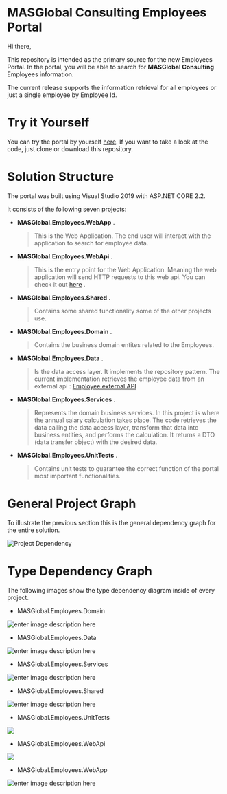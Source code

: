 

# MASGlobal Consulting Employees Portal

Hi there,

This repository is intended as the primary source for the new Employees Portal. In the portal, you will be able to search for **MASGlobal Consulting** Employees information.

The current release supports the information retrieval for all employees or just a single employee by Employee Id.

# Try it Yourself
You can try the portal by yourself [here](https://masglobalemployeesapp.azurewebsites.net/).   If you want to take a look at the code, just clone or download this repository.


# Solution Structure

The portal was built using Visual Studio 2019 with ASP.NET CORE 2.2.

It consists of the following seven projects:
- **MASGlobal.Employees.WebApp** .
	> This is the Web Application. The end user will interact with the application to search for employee data. 
- **MASGlobal.Employees.WebApi** .
	> This is the entry point for the Web Application. Meaning the web application will send HTTP requests to this web api.
	You can check it out [here](https://masglobalemployeesapi.azurewebsites.net) .
- **MASGlobal.Employees.Shared** .
	> Contains some shared functionality some of the other projects use. 
- **MASGlobal.Employees.Domain** .
	> Contains the business domain entites related to the Employees.
- **MASGlobal.Employees.Data** .
	> Is the data access layer. It implements the repository pattern. The current implementation retrieves the employee data from an external api : [Employee external API](http://masglobaltestapi.azurewebsites.net/swagger/)
- **MASGlobal.Employees.Services** .
	> Represents the domain business services.
	In this project is where the annual salary calculation takes place. The code retrieves the data calling the data access layer, transform that data into business entities, and performs the calculation. It returns a DTO (data transfer object) with the desired data. 

- **MASGlobal.Employees.UnitTests** .
	> Contains unit tests to guarantee the correct function of the portal most important functionalities.
	
# General Project Graph  
To illustrate the previous section this is the general dependency graph for the entire solution.

![Project Dependency](https://lh3.googleusercontent.com/8k_imFMaf6mgrljhl-GnQbtVHcHdrIx1JNHvRAwNDJl7gneLVkxyVn9QbM_ZsQ9UBFj1iGymAxzS0w)

# Type Dependency Graph
The following images show the type dependency diagram inside of every project.

 - MASGlobal.Employees.Domain

![enter image description here](https://lh3.googleusercontent.com/HWad4n2uf6Xz8mD3qoUfdox1NusS4Y6oV2dUrDpEEWPY1PTmPPEVjfGbjrh-Na_7MgLKSBrpuT5c8g "Domain")

- MASGlobal.Employees.Data

![enter image description here](https://lh3.googleusercontent.com/BjDgTaaRiT2_ZNAajAUYnmKrTAgLIxO_OFO3rpwA8f15hCfP4PGG40Kf2cSxSh6drl7dXO2ZmKhqJw "Data")

- MASGlobal.Employees.Services

![enter image description here](https://lh3.googleusercontent.com/ymiKSeFqW9nGFolIdLt1_3v_UqzuL5aILSJsBpPF99oA8J7u_oqszmMAXmYTh6Dujr8XI1uceJyyuA "Services")

- MASGlobal.Employees.Shared

![enter image description here](https://lh3.googleusercontent.com/fWPB3ggRqjOlKGRsa0h6LE5zOxDMPnosReW6QiB-9Q8T3lFLHxgIsA6TEKfwkaGBkzWFiEpFBWpMug "Shared")

- MASGlobal.Employees.UnitTests

![
](https://lh3.googleusercontent.com/BePTXDSrptEk4Jldu7kMuoD3EeEvKMAVc9nDY-2OW4eZglVkWSOsRkEso934xkA2U-sevcg6mETRqw "UnitTests")

- MASGlobal.Employees.WebApi

![
](https://lh3.googleusercontent.com/yfTZlBMHAP_P7kO8tXclKe43zyA962x0BZJOk3RLm8I__3XA7xKklsyqQQUDrnTQq46kXpSqUQuiWQ "WebApi")

- MASGlobal.Employees.WebApp

![enter image description here](https://lh3.googleusercontent.com/dShW-piGs8SvV2RK4bQ5_ru5E5eqOVPyH_iOazsGxOyfzUCnzSd4NIDZWernfrg7j2BDwoZs5iVsVQ "WebApp")
 
